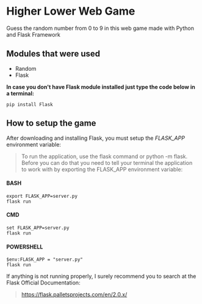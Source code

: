 # Higher Lower Web Game
Guess the random number from 0 to 9 in this web game made with Python and Flask Framework <br>

## Modules that were used
* Random <br>
*  Flask <br> 

**In case you don't have Flask module installed just type the code below in a terminal:**
```
pip install Flask
```

## How to setup the game
After downloading and installing Flask, you must setup the _FLASK_APP_ environment variable:
> To run the application, use the flask command or python -m flask. Before you can do that you need to tell your terminal the application to work with by exporting the FLASK_APP environment variable:

#### BASH
```
export FLASK_APP=server.py
flask run
```
#### CMD
```
set FLASK_APP=server.py
flask run
```
#### POWERSHELL
```
$env:FLASK_APP = "server.py"
flask run
```
If anything is not running properly, I surely recommend you to search at the Flask Official Documentation:
> https://flask.palletsprojects.com/en/2.0.x/
